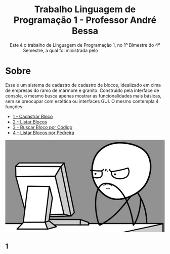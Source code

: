 <!-- Título -->
<h1 align="center">Trabalho Linguagem de Programação 1 - Professor André Bessa</h1>

<!-- Descrição -->
<p align="center">Este é o trabalho de Linguagem de Programação 1, no 1º Bimestre do 4º Semestre, a qual foi ministrada pelo <a href="https://github.com/bessax" style="color: white;">Professor André Bessa</a></p>

# Sobre
Esse é um sistema de cadastro de cadastro de blocos, idealizado em cima de empresas do ramo de mármore e granito. Construido pela interface de console, o mesmo busca apenas mostrar as funcionalidades mais básicas, sem se preocupar com estética ou interfaces GUI. O mesmo contempla 4 funções:

  - [1 - Cadastrar Bloco](#1)
  - [2 - Listar Blocos](#listarBLocos)
  - [3 - Buscar Bloco por Código](#buscarBlocoPorCodigo)
  - [4 - Listar Blocos por Pedreira](#listarBlocosPorPedreira)


<p align="center">
  <img src="https://github.com/gPagio/aulas-faculdade/blob/main/Banner.png?raw=true" alt="Banner do Repositório">
</p>

## 1
